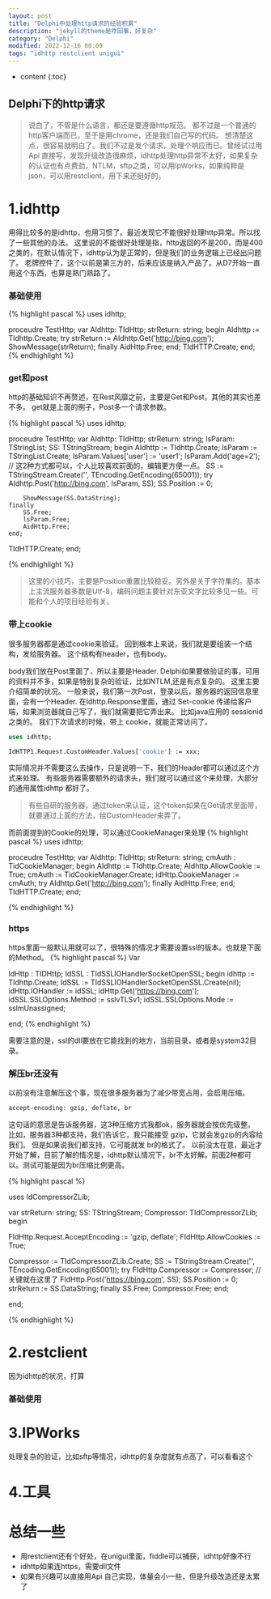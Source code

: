 ```yaml
---
layout: post
title: "Delphi中处理http请求的经验积累"
description: "jekyll的theme是咋回事，好复杂"
category: "Delphi"
modified: 2022-12-16 00:09
tags: "idhttp restclient unigui"
---
```

* content
{:toc}

Delphi下的http请求
---
>说白了，不管是什么语言，都还是要遵循http规范。
都不过是一个普通的http客户端而已，至于是用chrome，还是我们自己写的代码。
想清楚这点，很容易就明白了。我们不过是发个请求，处理个响应而已。曾经试过用Api 直接写，发现升级改造很麻烦，idhttp处理http异常不太好，如果复杂的认证也有点费劲，NTLM，sftp之类，可以用IpWorks，如果纯粹是json，可以用restclient，用下来还挺好的。

<!-- more -->

# 1.idhttp
用得比较多的是idhttp，也用习惯了。最近发现它不能很好处理http异常。所以找了一些其他的办法。
这里说的不能很好处理是指，http返回的不是200，而是400之类的，在默认情况下，idhttp认为是正常的，但是我们的业务逻辑上已经出问题了。
老牌控件了，这个以前是第三方的，后来应该是纳入产品了。从D7开始一直用这个东西，也算是熟门熟路了。

### 基础使用

{% highlight pascal %}
uses idhttp;

proceudre TestHttp;
var
    AIdhttp: TIdHttp;
    strReturn: string;
begin
    AIdhttp := TIdhttp.Create;
    try
        strReturn := AIdhttp.Get('http://bing.com');
        ShowMessage(strReturn);
    finally
        AidHttp.Free;
    end;
TIdHTTP.Create;
end;
{%  endhighlight   %}

### get和post

http的基础知识不再赘述，在Rest风靡之前，主要是Get和Post，其他的其实也差不多。
get就是上面的例子，Post多一个请求参数。

{% highlight pascal %}
uses idhttp;

proceudre TestHttp;
var
    AIdhttp: TIdHttp;
    strReturn: string;
    lsParam: TStringList;
    SS: TStringStream;
begin
    AIdhttp := TIdhttp.Create;
    lsParam := TStringList.Create;
    lsParam.Values['user'] := 'user1';
    lsParam.Add('age=2');
    // 这2种方式都可以，个人比较喜欢前面的，编辑更方便一点。
    SS := TStringStream.Create('', TEncoding.GetEncoding(65001));
    try
        AIdhttp.Post('http://bing.com', lsParam, SS);
        SS.Position := 0;

        ShowMessage(SS.DataString);
    finally
        SS.Free;
        lsParam.Free;
        AidHttp.Free;
    end;
TIdHTTP.Create;
end;

{%  endhighlight   %}

> 这里的小技巧，主要是Position重置比较稳妥。另外是关于字符集的。基本上主流服务器多数是Utf-8，编码问题主要针对东亚文字比较多见一些。可能和个人的项目经验有关。

### 带上cookie
很多服务器都是通过cookie来验证。
回到根本上来说，我们就是要组装一个结构，发给服务器。
这个结构有header，也有body。

body我们放在Post里面了，所以主要是Header.
Delphi如果要做验证的事，可用的资料并不多，如果是特别复杂的验证，比如NTLM,还是有点复杂的。
这里主要介绍简单的状况。
一般来说，我们第一次Post，登录以后，服务器的返回信息里面，会有一个Header.
在Idhttp.Response里面，通过 Set-cookie 传递给客户端，如果浏览器就自己写了，我们就需要把它弄出来。
比如java应用的  sessionid 之类的。
我们下次请求的时候，带上 cookie，就能正常访问了。

``` pascal
uses idhttp;

IdHTTP1.Request.CustomHeader.Values['cookie'] := xxx;

```

实际情况并不需要这么去操作，只是说明一下，我们的Header都可以通过这个方式来处理。
有些服务器需要额外的请求头，我们就可以通过这个来处理，大部分的通用属性idhttp 都好了。

> 有些自研的服务器，通过token来认证，这个token如果在Get请求里面带，就要通过上面的方法，给CustomHeader来弄了。

而前面提到的Cookie的处理，可以通过CookieManager来处理
{% highlight pascal %}
uses idhttp;

proceudre TestHttp;
var
    AIdhttp: TIdHttp;
    strReturn: string;
    cmAuth : TidCookieManager;
begin
    AIdhttp := TIdhttp.Create;
    AIdhttp.AllowCookie := True;
    cmAuth := TidCookieManager.Create;
    idHttp.CookieManager := cmAuth;
    try
        AIdhttp.Get('http://bing.com');
    finally
        AidHttp.Free;
    end;
TIdHTTP.Create;
end;

{%  endhighlight   %}

### https
https里面一般默认用就可以了，很特殊的情况才需要设置ssl的版本。也就是下面的Method。
{% highlight pascal %}
Var
  
  IdHttp : TIDHttp;
  IdSSL : TIdSSLIOHandlerSocketOpenSSL;
begin
  idhttp := TIdhttp.Create;
  IdSSL := TIdSSLIOHandlerSocketOpenSSL.Create(nil);
  idHttp.IOHandler := idSSL;
  idHttp.Get('https://bing.com');
  idSSL.SSLOptions.Method := sslvTLSv1;
  idSSL.SSLOptions.Mode := sslmUnassigned;
  
end;
{%  endhighlight   %}

需要注意的是，ssl的dll要放在它能找到的地方，当前目录，或者是system32目录。


### 解压br还没有
以前没有注意解压这个事，现在很多服务器为了减少带宽占用，会启用压缩。
``` bash
accept-encoding: gzip, deflate, br
```
这句话的意思是告诉服务器，这3种压缩方式我都ok，服务器就会按优先级整。
比如，服务器3种都支持，我们告诉它，我只能接受 gzip，它就会发gzip的内容给我们。
但是如果说我们都支持，它可能就发 br的格式了。
以前没太在意，最近才开始了解，目前了解的情况是，idhttp默认情况下，br不太好解。前面2种都可以。测试可能是因为br压缩比例更高。

{% highlight pascal %}

uses
    IdCompressorZLib;

var
  strReturn: string;
  SS: TStringStream;
  Compressor: TIdCompressorZLib;
begin

  FIdHttp.Request.AcceptEncoding := 'gzip, deflate';
  FIdHttp.AllowCookies := True;

  Compressor := TIdCompressorZLib.Create;
  SS := TStringStream.Create('', TEncoding.GetEncoding(65001));
  try
    FIdHttp.Compressor := Compressor;   // 关键就在这里了
    FIdHttp.Post('https://bing.com', SS);
    SS.Position := 0;
    strReturn := SS.DataString;
  finally
    SS.Free;
    Compressor.Free;
  end;

end;

{%  endhighlight   %}



# 2.restclient
因为idhttp的状况，打算

### 基础使用

# 3.IPWorks

处理复杂的验证，比如sftp等情况，idhttp的复杂度就有点高了，可以看看这个


# 4.工具


# 总结一些
* 用restclient还有个好处，在unigui里面，fiddle可以捕获，idhttp好像不行
* idhttp如果连https，需要dll文件
* 如果有兴趣可以直接用Api 自己实现，体量会小一些，但是升级改造还是太累了

